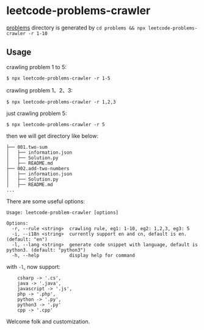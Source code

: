 # leetcode-problems-crawler
[problems](./problems) directory is generated by `cd problems && npx leetcode-problems-crawler -r 1-10`

## Usage
crawling problem 1 to 5:
```
$ npx leetcode-problems-crawler -r 1-5
```

crawling problem 1、2、3:
```
$ npx leetcode-problems-crawler -r 1,2,3
```

just crawling problem 5:
```
$ npx leetcode-problems-crawler -r 5
```

then we will get directory like below:
```
├── 001.two-sum
│   ├── information.json
│   ├── Solution.py
│   ├── README.md
├── 002.add-two-numbers
│   ├── information.json
│   ├── Solution.py
│   ├── README.md
...
```

There are some useful options:
```
Usage: leetcode-problem-crawler [options]

Options:
  -r, --rule <string>  crawling rule, eg1: 1-10, eg2: 1,2,3, eg3: 5
  -i, --i18n <string>  currently support en and cn, default is en. (default: "en")
  -l, --lang <string>  generate code snippet with language, default is python3. (default: "python3")
  -h, --help           display help for command
```

with `-l`, now support:
```
    csharp -> '.cs',
    java -> '.java',
    javascript -> '.js',
    php -> '.php',
    python -> '.py',
    python3 -> '.py'
    cpp -> '.cpp'
```

Welcome folk and customization.
